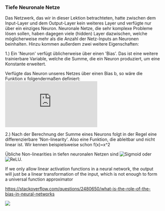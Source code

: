 ### Tiefe Neuronale Netze

Das Netzwerk, das wir in dieser Lektion betrachteten, hatte zwischen dem Input-Layer und dem Output-Layer kein weiteres Layer und verfügte nur über ein einziges Neuron. Neuronale Netze, die sehr komplexe Probleme lösen sollen, haben dagegen viele (hidden) Layer dazwischen, welche möglicherweise mehr als die Anzahl der Netz-Inputs an Neuronen beinhalten. Hinzu kommen außerdem zwei weitere Eigenschaften:

1.) Ein 'Neuron' verfügt üblicherweise über einen 'Bias'. Das ist eine weitere trainierbare Variable, welche die Summe, die ein Neuron produziert, um eine Konstante erweitert.

Verfügte das Neuron unseres Netzes über einen Bias b, so wäre die Funktion x folgendermaßen definiert: ![](https://latex.codecogs.com/png.latex?%5Cdpi%7B100%7D%20x%28x_0%2Cw_0%2Cx_1%2Cw_1%2Cb%29%20%3D%20x_0w_0&plus;x_1w_1&plus;b)

2.) Nach der Berechnung der Summe eines Neurons folgt in der Regel eine differenzierbare 'Non-linearity'. Also eine Funktion, die ableitbar und nicht linear ist. Wir kennen beispielsweise schon f(x)=x^2

Übliche Non-linearities in tiefen neuronalen Netzen sind ![Sigmoid](https://en.wikipedia.org/wiki/Sigmoid_function) oder ![ReLU](https://en.wikipedia.org/wiki/Rectifier_(neural_networks)).

If we only allow linear activation functions in a neural network, the output will just be a linear transformation of the input, which is not enough to form a universal function approximator

https://stackoverflow.com/questions/2480650/what-is-the-role-of-the-bias-in-neural-networks

![](https://miro.medium.com/max/1400/1*KHs1Chs6TCJDTIIQVyIJxg.png)


